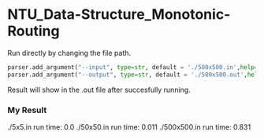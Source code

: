 # NTU_Data-Structure_Monotonic-Routing

Run directly by changing the file path.
```python
parser.add_argument("--input", type=str, default = './500x500.in',help="Input file root.")
parser.add_argument("--output", type=str, default = './500x500.out',help="Output file root.")
```
Result will show in the .out file after succesfully running.

### My Result
./5x5.in      run time: 0.0
./50x50.in    run time: 0.011
./500x500.in  run time: 0.831

